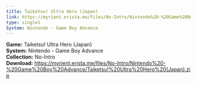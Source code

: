 ```yaml
---
title: Taiketsu! Ultra Hero (Japan)
link: https://myrient.erista.me/files/No-Intro/Nintendo%20-%20Game%20Boy%20Advance/Taiketsu!%20Ultra%20Hero%20(Japan).zip
type: single1
System: Nintendo - Game Boy Advance
---
```

<b>Game:</b> Taiketsu! Ultra Hero (Japan)<br>
<b>System:</b> Nintendo - Game Boy Advance<br>
<b>Collection:</b> No-Intro<br>
<b>Download:</b> https://myrient.erista.me/files/No-Intro/Nintendo%20-%20Game%20Boy%20Advance/Taiketsu!%20Ultra%20Hero%20(Japan).zip